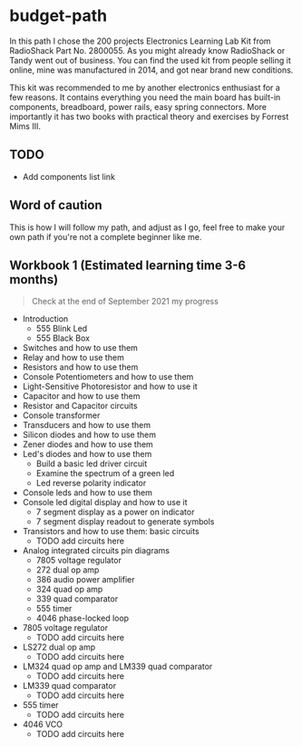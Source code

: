 # budget-path

In this path I chose the 200 projects Electronics Learning Lab Kit from RadioShack Part No. 2800055. As you might already know RadioShack or Tandy went out of business. You can find the used kit from people selling it online, mine was manufactured in 2014, and got near brand new conditions.

This kit was recommended to me by another electronics enthusiast for a few reasons. It contains everything you need the main board has built-in components, breadboard, power rails, easy spring connectors. More importantly it has two books with practical theory and exercises by Forrest Mims III.

## TODO

- Add components list link

## Word of caution

This is how I will follow my path, and adjust as I go, feel free to make your own path if you're not a complete beginner like me.

## Workbook 1 (Estimated learning time 3-6 months)

> Check at the end of September 2021 my progress

- Introduction
    - 555 Blink Led
    - 555 Black Box
- Switches and how to use them
- Relay and how to use them
- Resistors and how to use them
- Console Potentiometers and how to use them
- Light-Sensitive Photoresistor and how to use it
- Capacitor and how to use them
- Resistor and Capacitor circuits
- Console transformer
- Transducers and how to use them
- Silicon diodes and how to use them
- Zener diodes and how to use them
- Led's diodes and how to use them
    - Build a basic led driver circuit
    - Examine the spectrum of a green led
    - Led reverse polarity indicator
- Console leds and how to use them
- Console led digital display and how to use it
    - 7 segment display as a power on indicator
    - 7 segment display readout to generate symbols
- Transistors and how to use them: basic circuits
    - TODO add circuits here
- Analog integrated circuits pin diagrams
    - 7805 voltage regulator
    - 272 dual op amp
    - 386 audio power amplifier
    - 324 quad op amp
    - 339 quad comparator
    - 555 timer
    - 4046 phase-locked loop
- 7805 voltage regulator
    - TODO add circuits here
- LS272 dual op amp
    - TODO add circuits here
- LM324 quad op amp and LM339 quad comparator
    - TODO add circuits here
- LM339 quad comparator
    - TODO add circuits here
- 555 timer
    - TODO add circuits here
- 4046 VCO
    - TODO add circuits here